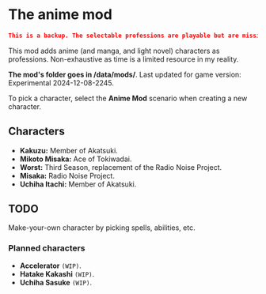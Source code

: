 # The anime mod

```json
This is a backup. The selectable professions are playable but are missing abilities, or their abilities are unfinished.
```

This mod adds anime (and manga, and light novel) characters as professions.  Non-exhaustive as time is a limited resource in my reality.

**The mod's folder goes in /data/mods/**.  Last updated for game version: Experimental 2024-12-08-2245.

To pick a character, select the **Anime Mod** scenario when creating a new character.


## Characters
* **Kakuzu:** Member of Akatsuki.
* **Mikoto Misaka:** Ace of Tokiwadai.
* **Worst:** Third Season, replacement of the Radio Noise Project.
* **Misaka:** Radio Noise Project.
* **Uchiha Itachi:** Member of Akatsuki.


## TODO
Make-your-own character by picking spells, abilities, etc.

### Planned characters
* **Accelerator** `(WIP)`.
* **Hatake Kakashi** `(WIP)`.
* **Uchiha Sasuke** `(WIP)`.

